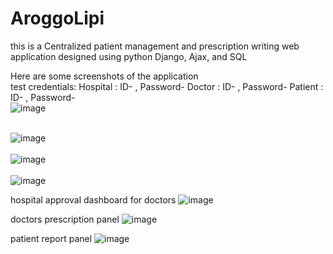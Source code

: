 # AroggoLipi
this is a Centralized patient management and prescription writing web application designed using python Django, Ajax, and SQL <br>

Here are some screenshots of the application <br>
test credentials:
Hospital : ID- , Password-
Doctor : ID- , Password-
Patient : ID- , Password-
<br>
![image](https://user-images.githubusercontent.com/45464612/194613414-02b99e9b-640e-442e-9486-fe0d1634a88c.png)
<br>

<br>![image](https://user-images.githubusercontent.com/45464612/194613543-05282b5b-ebd3-4fee-b402-1f43acadf20b.png)
<br>
<br>![image](https://user-images.githubusercontent.com/45464612/194614136-f7eba5b3-ab58-4aca-8703-8165d90abe31.png)
<br>
<br>![image](https://user-images.githubusercontent.com/45464612/194614214-fb30e451-6404-4741-8999-17a2ca110956.png)
<br>

hospital approval dashboard for doctors
![image](https://user-images.githubusercontent.com/45464612/202781859-0b7abdeb-d0b9-44d2-9c8a-3614661b7265.png)

doctors prescription panel
![image](https://user-images.githubusercontent.com/45464612/202781968-502afc34-bd01-44eb-aa82-b29f88727931.png)

patient report panel
![image](https://user-images.githubusercontent.com/45464612/202781944-a81421d8-1c6e-4cb9-a4e9-9da90c105d2c.png)

